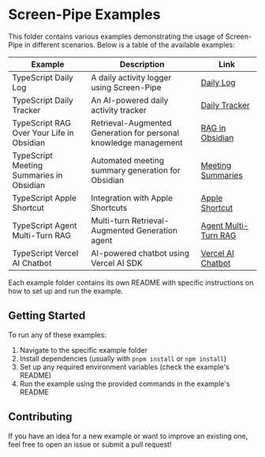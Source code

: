 # Screen-Pipe Examples

This folder contains various examples demonstrating the usage of Screen-Pipe in different scenarios. Below is a table of the available examples:

| Example | Description | Link |
|---------|-------------|------|
| TypeScript Daily Log | A daily activity logger using Screen-Pipe | [Daily Log](./typescript/daily-log) |
| TypeScript Daily Tracker | An AI-powered daily activity tracker | [Daily Tracker](./typescript/daily-tracker) |
| TypeScript RAG Over Your Life in Obsidian | Retrieval-Augmented Generation for personal knowledge management | [RAG in Obsidian](./typescript/rag-over-your-life-in-obsidian) |
| TypeScript Meeting Summaries in Obsidian | Automated meeting summary generation for Obsidian | [Meeting Summaries](./typescript/meeting-summaries-in-obsidian) |
| TypeScript Apple Shortcut | Integration with Apple Shortcuts | [Apple Shortcut](./typescript/apple-shortcut) |
| TypeScript Agent Multi-Turn RAG | Multi-turn Retrieval-Augmented Generation agent | [Agent Multi-Turn RAG](./typescript/agent-multi-turn-rag) |
| TypeScript Vercel AI Chatbot | AI-powered chatbot using Vercel AI SDK | [Vercel AI Chatbot](./typescript/vercel-ai-chatbot) |

Each example folder contains its own README with specific instructions on how to set up and run the example.

## Getting Started

To run any of these examples:

1. Navigate to the specific example folder
2. Install dependencies (usually with `pnpm install` or `npm install`)
3. Set up any required environment variables (check the example's README)
4. Run the example using the provided commands in the example's README

## Contributing

If you have an idea for a new example or want to improve an existing one, feel free to open an issue or submit a pull request!